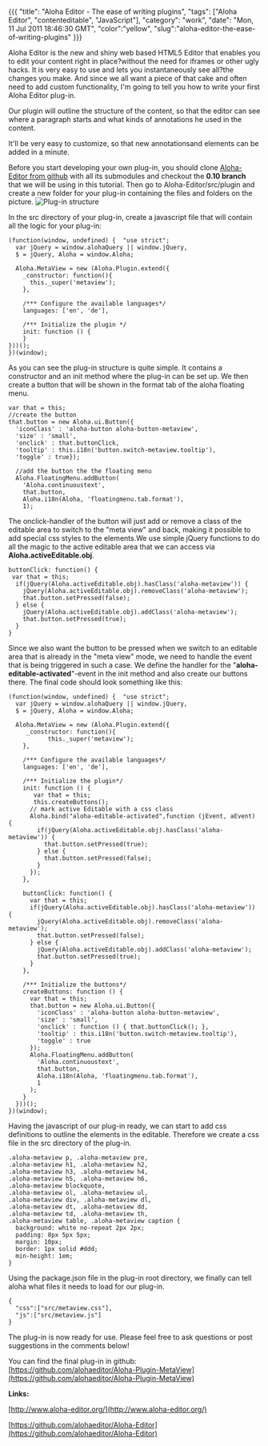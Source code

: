 {{{
  "title": "Aloha Editor - The ease of writing plugins",
  "tags": ["Aloha Editor", "contenteditable", "JavaScript"],
  "category": "work",
  "date": "Mon, 11 Jul 2011 18:46:30 GMT",
  "color":"yellow",
  "slug":"aloha-editor-the-ease-of-writing-plugins"
}}}

Aloha Editor is the new and shiny web based HTML5 Editor that enables you to edit your content right in place?without the need for iframes or other ugly hacks. It is very easy to use and lets you instantaneously see all?the changes you make. And since we all want a piece of that cake and often need to add custom functionality, I'm going to tell you how to write your first Aloha Editor plug-in.
<!--more-->
Our plugin will outline the structure of the content, so that the editor can see where a paragraph starts and what kinds of annotations he used in the content. 

It'll be very easy to customize, so that new annotationsand elements can be added in a minute.

Before you start developing your own plug-in, you should clone [Aloha-Editor from github](https://github.com/alohaeditor/Aloha-Editor) with all its submodules and checkout the **0.10 branch** that we will be using in this tutorial.
Then go to Aloha-Editor/src/plugin and create a new folder for your plug-in containing the files and folders on the picture.
![Plug-in structure](http://images.supnig.com/media/pictures/alohapluginstructure.png)

In the src directory of your plug-in, create a javascript file that will contain all the logic for your plug-in:

    (function(window, undefined) {	"use strict";
      var jQuery = window.alohaQuery || window.jQuery, 
      $ = jQuery, Aloha = window.Aloha;
    
      Aloha.MetaView = new (Aloha.Plugin.extend({	
        _constructor: function(){
          this._super('metaview');
        },
      
        /*** Configure the available languages*/	
        languages: ['en', 'de'],
    
        /*** Initialize the plugin */	
        init: function () { 
        }	
    }))();
    })(window);

As you can see the plug-in structure is quite simple. It contains a constructor and an init method where the plug-in can be set up.
We then create a button that will be shown in the format tab of the aloha floating menu.

    var that = this;	    
    //create the button	
    that.button = new Aloha.ui.Button({	
      'iconClass' : 'aloha-button aloha-button-metaview',
      'size' : 'small',	
      'onclick' : that.buttonClick,	
      'tooltip' : this.i18n('button.switch-metaview.tooltip'),	
      'toggle' : true});	
    
      //add the button the the floating menu	
      Aloha.FloatingMenu.addButton(
        'Aloha.continuoustext',	
        that.button,	
        Aloha.i18n(Aloha, 'floatingmenu.tab.format'),	
        1);

The onclick-handler of the button will just add or remove a class of the editable area to switch to the "meta view" and back, making it possible to add special css styles to the elements.We use simple jQuery functions to do all the magic to the active editable area that we can access via **Aloha.activeEditable.obj**.

    buttonClick: function() {	
     var that = this;	
      if(jQuery(Aloha.activeEditable.obj).hasClass('aloha-metaview')) {	
        jQuery(Aloha.activeEditable.obj).removeClass('aloha-metaview');	
        that.button.setPressed(false);	
      } else {	
        jQuery(Aloha.activeEditable.obj).addClass('aloha-metaview');	
        that.button.setPressed(true);	
      }	
    }	


Since we also want the button to be pressed when we switch to an editable area that is already in the "meta view" mode, we need to handle the event that is being triggered in such a case. We define the handler for the "**aloha-editable-activated**"-event in the init method and also create our buttons there. The final code should look something like this:

    (function(window, undefined) {	"use strict";
      var jQuery = window.alohaQuery || window.jQuery, 
      $ = jQuery, Aloha = window.Aloha;
    
      Aloha.MetaView = new (Aloha.Plugin.extend({	
         _constructor: function(){	
               this._super('metaview');	
        },	
    
        /*** Configure the available languages*/	
        languages: ['en', 'de'],
    
        /*** Initialize the plugin*/	
        init: function () {	
           var that = this;	
           this.createButtons();				
          // mark active Editable with a css class			
          Aloha.bind("aloha-editable-activated",function (jEvent, aEvent) {
            if(jQuery(Aloha.activeEditable.obj).hasClass('aloha-metaview')) {
              that.button.setPressed(true);
            } else {
              that.button.setPressed(false);
            }
          });
        },
    
        buttonClick: function() {
          var that = this;
          if(jQuery(Aloha.activeEditable.obj).hasClass('aloha-metaview')) {
            jQuery(Aloha.activeEditable.obj).removeClass('aloha-metaview');
            that.button.setPressed(false);
          } else {
            jQuery(Aloha.activeEditable.obj).addClass('aloha-metaview');
            that.button.setPressed(true);
          }
        },
    
        /*** Initialize the buttons*/
        createButtons: function () {
          var that = this;
          that.button = new Aloha.ui.Button({
            'iconClass' : 'aloha-button aloha-button-metaview',
            'size' : 'small',
            'onclick' : function () { that.buttonClick(); },
            'tooltip' : this.i18n('button.switch-metaview.tooltip'),
            'toggle' : true
          });
          Aloha.FloatingMenu.addButton(
            'Aloha.continuoustext',
            that.button,
            Aloha.i18n(Aloha, 'floatingmenu.tab.format'),
            1
          );
        }	
      }))();
    })(window);

Having the javascript of our plug-in ready, we can start to add css definitions to outline the elements in the editable. Therefore we create a css file in the src directory of the plug-in.

    .aloha-metaview p, .aloha-metaview pre,
    .aloha-metaview h1, .aloha-metaview h2,
    .aloha-metaview h3, .aloha-metaview h4,
    .aloha-metaview h5, .aloha-metaview h6,
    .aloha-metaview blockquote, 
    .aloha-metaview ol, .aloha-metaview ul, 
    .aloha-metaview div, .aloha-metaview dl, 
    .aloha-metaview dt, .aloha-metaview dd, 
    .aloha-metaview td, .aloha-metaview th, 
    .aloha-metaview table, .aloha-metaview caption {
      background: white no-repeat 2px 2px;
      padding: 8px 5px 5px;
      margin: 10px;
      border: 1px solid #ddd;
      min-height: 1em;
    }

Using the package.json file in the plug-in root directory, we finally can tell aloha what files it needs to load for our plug-in.

    {
      "css":["src/metaview.css"],
      "js":["src/metaview.js"]
    }

The plug-in is now ready for use. Please feel free to ask questions or post suggestions in the comments below!

You can find the final plug-in in github: [https://github.com/alohaeditor/Aloha-Plugin-MetaView](https://github.com/alohaeditor/Aloha-Plugin-MetaView)

**Links:**

[http://www.aloha-editor.org/](http://www.aloha-editor.org/)

[https://github.com/alohaeditor/Aloha-Editor](https://github.com/alohaeditor/Aloha-Editor)